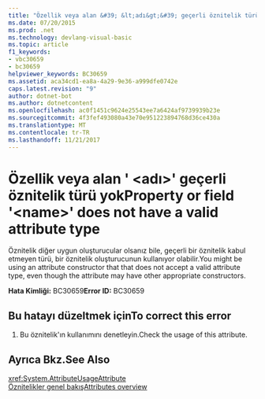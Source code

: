 ```yaml
---
title: "Özellik veya alan &#39; &lt;adı&gt;&#39; geçerli öznitelik türü yok"
ms.date: 07/20/2015
ms.prod: .net
ms.technology: devlang-visual-basic
ms.topic: article
f1_keywords:
- vbc30659
- bc30659
helpviewer_keywords: BC30659
ms.assetid: aca34cd1-ea8a-4a29-9e36-a999dfe0742e
caps.latest.revision: "9"
author: dotnet-bot
ms.author: dotnetcontent
ms.openlocfilehash: ac0f1451c9624e25543ee7a6424af9739939b23e
ms.sourcegitcommit: 4f3fef493080a43e70e951223894768d36ce430a
ms.translationtype: MT
ms.contentlocale: tr-TR
ms.lasthandoff: 11/21/2017
---
```

# <a name="property-or-field-39ltnamegt39-does-not-have-a-valid-attribute-type"></a><span data-ttu-id="d4a37-102">Özellik veya alan &#39; &lt;adı&gt;&#39; geçerli öznitelik türü yok</span><span class="sxs-lookup"><span data-stu-id="d4a37-102">Property or field &#39;&lt;name&gt;&#39; does not have a valid attribute type</span></span>
<span data-ttu-id="d4a37-103">Öznitelik diğer uygun oluşturucular olsanız bile, geçerli bir öznitelik kabul etmeyen türü, bir öznitelik oluşturucunun kullanıyor olabilir.</span><span class="sxs-lookup"><span data-stu-id="d4a37-103">You might be using an attribute constructor that that does not accept a valid attribute type, even though the attribute may have other appropriate constructors.</span></span>  
  
 <span data-ttu-id="d4a37-104">**Hata Kimliği:** BC30659</span><span class="sxs-lookup"><span data-stu-id="d4a37-104">**Error ID:** BC30659</span></span>  
  
## <a name="to-correct-this-error"></a><span data-ttu-id="d4a37-105">Bu hatayı düzeltmek için</span><span class="sxs-lookup"><span data-stu-id="d4a37-105">To correct this error</span></span>  
  
1.  <span data-ttu-id="d4a37-106">Bu öznitelik'ın kullanımını denetleyin.</span><span class="sxs-lookup"><span data-stu-id="d4a37-106">Check the usage of this attribute.</span></span>  
  
## <a name="see-also"></a><span data-ttu-id="d4a37-107">Ayrıca Bkz.</span><span class="sxs-lookup"><span data-stu-id="d4a37-107">See Also</span></span>  
 <xref:System.AttributeUsageAttribute>  
 [<span data-ttu-id="d4a37-108">Öznitelikler genel bakış</span><span class="sxs-lookup"><span data-stu-id="d4a37-108">Attributes overview</span></span>](~/docs/visual-basic/programming-guide/concepts/attributes/index.md)
